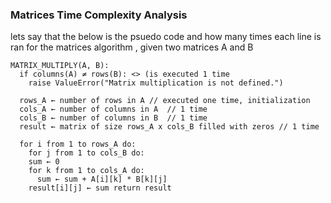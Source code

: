 ### Matrices Time Complexity Analysis

lets say that the below is the psuedo code and how many times each line is ran for the matrices algorithm , given two matrices A and B

```
MATRIX_MULTIPLY(A, B): 
  if columns(A) ≠ rows(B): <> (is executed 1 time
    raise ValueError("Matrix multiplication is not defined.") 

  rows_A ← number of rows in A // executed one time, initialization 
  cols_A ← number of columns in A  // 1 time
  cols_B ← number of columns in B  // 1 time
  result ← matrix of size rows_A x cols_B filled with zeros // 1 time

  for i from 1 to rows_A do: 
    for j from 1 to cols_B do: 
    sum ← 0 
    for k from 1 to cols_A do: 
      sum ← sum + A[i][k] * B[k][j] 
    result[i][j] ← sum return result
```




